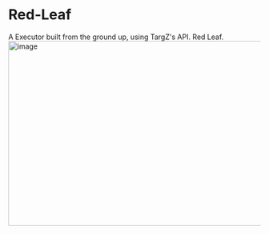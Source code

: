 # Red-Leaf
A Executor built from the ground up, using TargZ's API. Red Leaf.
<img width="1280" height="370" alt="image" src="https://github.com/user-attachments/assets/8eb3b88d-c88f-436e-9ce5-6ee3fc703605" />
